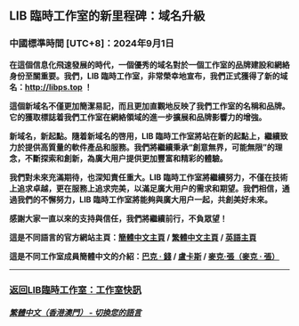 ## LIB 臨時工作室的新里程碑：域名升級
### 中國標準時間 [UTC+8]：2024年9月1日
**在這個信息化飛速發展的時代，一個優秀的域名對於一個工作室的品牌建設和網絡身份至關重要。我們，LIB 臨時工作室，非常榮幸地宣布，我們正式獲得了新的域名：http://libps.top ！**

**這個新域名不僅更加簡潔易記，而且更加直觀地反映了我們工作室的名稱和品牌。它的獲取標誌着我們工作室在網絡領域的進一步擴展和品牌影響力的增強。**

**新域名，新起點。隨着新域名的啓用，LIB 臨時工作室將站在新的起點上，繼續致力於提供高質量的軟件產品和服務。我們將繼續秉承“創意無界，可能無限”的理念，不斷探索和創新，為廣大用户提供更加豐富和精彩的體驗。**

**我們對未來充滿期待，也深知責任重大。LIB 臨時工作室將繼續努力，不僅在技術上追求卓越，更在服務上追求完美，以滿足廣大用户的需求和期望。我們相信，通過我們的不懈努力，LIB 臨時工作室將能夠與廣大用户一起，共創美好未來。**

**感謝大家一直以來的支持與信任，我們將繼續前行，不負眾望！**

**這是不同語言的官方網站主頁：[簡體中文主頁](http://www.libps.top) / [繁體中文主頁](http://tc.libps.top) / [英語主頁](http://en.libps.top)**

**這是不同工作室成員簡體中文的介紹：[巴克 · 錢](http://buckqian.libps.top) / [盧卡斯](http://lucas.libps.top) / [麥克·張（麥克 · 張）](http://mikezhang.libps.top)**

---

### [返回LIB臨時工作室：工作室快訊](https://libps.github.io/zh-hkmo/News)

##### [繁體中文（香港澳門） - 切換您的語言](https://libps.github.io/index)
